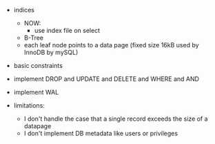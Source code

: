 -   indices
    - NOW:
        - use index file on select
    -   B-Tree
    -   each leaf node points to a data page (fixed size 16kB used by InnoDB by mySQL)
-   basic constraints
-   implement DROP and UPDATE and DELETE and WHERE and AND
-   implement WAL

-   limitations:
    -   I don't handle the case that a single record exceeds the size of a datapage
    -   I don't implement DB metadata like users or privileges
